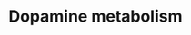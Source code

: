 ---
annotations:
- type: Pathway Ontology
  value: dopamine degradation pathway
- type: Pathway Ontology
  value: dopamine signaling pathway
- type: Pathway Ontology
  value: dopamine metabolic pathway
- type: Pathway Ontology
  value: dopamine biosynthetic pathway
authors:
- Mkutmon
- DeSl
- MaintBot
description: ''
last-edited: 2019-09-17
organisms:
- Bos taurus
redirect_from:
- /index.php/Pathway:WP3155
- /instance/WP3155
schema-jsonld:
- '@context': https://schema.org/
  '@id': https://wikipathways.github.io/pathways/WP3155.html
  '@type': Dataset
  creator:
    '@type': Organization
    name: WikiPathways
  description: ''
  keywords:
  - ''
  - PRKACG
  - L-Dopa
  - COMT
  - TH
  - Glutathione
  - PPP2CB
  - DDC
  - 3-Methoxytyramine
  - ROS
  - 1-chloro-2,4-dinitrobenzene
  - MAOA
  - Homovanillic acid
  - iron(2+)
  - H2O2
  - DOPET
  - MAOB
  - PPP2CA
  - 5,6-Dihydroxyindole
  - PRKACB
  - CO2
  - L-Dopa quinone
  - DHICA
  - S-Adenosylmethionine
  - Dopamine quinone
  - N-Methylserotonin
  - O2
  - Ammonia
  - SOD1
  - Tetrahydrobiopterin
  - FAD
  - Dopamine semiquinone
  - Homovanillin
  - 5-glutathionyl dopamine
  - 4a-Hydroxytetrahydrobiopterin
  - L-Dopachrome
  - PRKACA
  - Leukoaminochrome
  - DOPAL
  - H2O
  - TYR
  - DOPAC
  - S-Adenosylhomocysteine
  - Neuromelanin
  - NQO1
  - ICQA
  - Dopamine
  - L-Tyrosine
  - Leucodopachrome
  - Dopaminochrome
  license: CC0
  name: Dopamine metabolism
seo: CreativeWork
title: Dopamine metabolism
wpid: WP3155
---